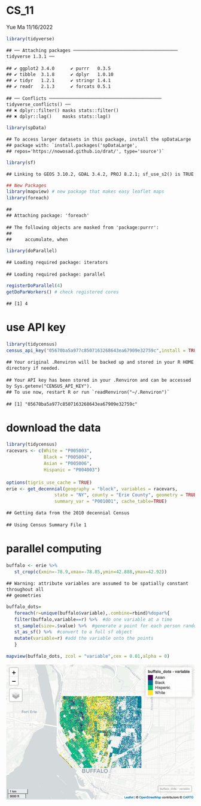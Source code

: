 CS_11
================
Yue Ma
11/16/2022

``` r
library(tidyverse)
```

    ## ── Attaching packages ─────────────────────────────────────── tidyverse 1.3.1 ──

    ## ✔ ggplot2 3.4.0      ✔ purrr   0.3.5 
    ## ✔ tibble  3.1.8      ✔ dplyr   1.0.10
    ## ✔ tidyr   1.2.1      ✔ stringr 1.4.1 
    ## ✔ readr   2.1.3      ✔ forcats 0.5.1

    ## ── Conflicts ────────────────────────────────────────── tidyverse_conflicts() ──
    ## ✖ dplyr::filter() masks stats::filter()
    ## ✖ dplyr::lag()    masks stats::lag()

``` r
library(spData)
```

    ## To access larger datasets in this package, install the spDataLarge
    ## package with: `install.packages('spDataLarge',
    ## repos='https://nowosad.github.io/drat/', type='source')`

``` r
library(sf)
```

    ## Linking to GEOS 3.10.2, GDAL 3.4.2, PROJ 8.2.1; sf_use_s2() is TRUE

``` r
## New Packages
library(mapview) # new package that makes easy leaflet maps
library(foreach)
```

    ## 
    ## Attaching package: 'foreach'

    ## The following objects are masked from 'package:purrr':
    ## 
    ##     accumulate, when

``` r
library(doParallel)
```

    ## Loading required package: iterators

    ## Loading required package: parallel

``` r
registerDoParallel(4)
getDoParWorkers() # check registered cores
```

    ## [1] 4

# use API key

``` r
library(tidycensus)
census_api_key("05670ba5a977c8507163268643ea67909e32759c",install = TRUE, overwrite = TRUE)
```

    ## Your original .Renviron will be backed up and stored in your R HOME directory if needed.

    ## Your API key has been stored in your .Renviron and can be accessed by Sys.getenv("CENSUS_API_KEY"). 
    ## To use now, restart R or run `readRenviron("~/.Renviron")`

    ## [1] "05670ba5a977c8507163268643ea67909e32759c"

# download the data

``` r
library(tidycensus)
racevars <- c(White = "P005003", 
              Black = "P005004", 
              Asian = "P005006", 
              Hispanic = "P004003")

options(tigris_use_cache = TRUE)
erie <- get_decennial(geography = "block", variables = racevars, 
                  state = "NY", county = "Erie County", geometry = TRUE,
                  summary_var = "P001001", cache_table=TRUE) 
```

    ## Getting data from the 2010 decennial Census

    ## Using Census Summary File 1

# parallel computing

``` r
buffalo <- erie %>% 
   st_crop(c(xmin=-78.9,xmax=-78.85,ymin=42.888,ymax=42.92))
```

    ## Warning: attribute variables are assumed to be spatially constant throughout all
    ## geometries

``` r
buffalo_dots=
   foreach(r=unique(buffalo$variable),.combine=rbind)%dopar%{
   filter(buffalo,variable==r) %>%  #do one variable at a time
   st_sample(size=.$value) %>%  #generate a point for each person randomly
   st_as_sf() %>%  #convert to a full sf object
   mutate(variable=r) #add the variable onto the points
   }
```

``` r
mapview(buffalo_dots, zcol = "variable",cex = 0.01,alpha = 0)
```

![](CS_11_files/figure-gfm/unnamed-chunk-5-1.png)<!-- -->
